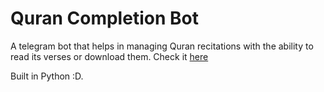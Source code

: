 # Quran Completion Bot
A telegram bot that helps in managing Quran recitations with the ability to read its verses or download them.
Check it [here](https://t.me/QuranCompletionBot)

Built in Python :D.

